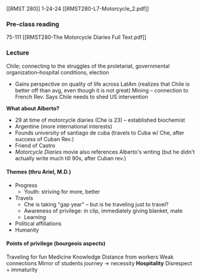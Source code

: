 [[RMST 280]]
1-24-24
[[RMST280-L7-Motorcycle_2.pdf]]
### Pre-class reading
75-111 [[RMST280-The Motorcycle Diaries Full Text.pdf]]
### Lecture
Chile; connecting to the struggles of the proletariat, governmental organization–hospital conditions, election 
- Gains perspective on quality of life across LatAm (realizes that Chile is better off than avg, even though it is not great)
Mining – connection to French Rev. 
Says Chile needs to shed US intervention

**What about Alberto?**
- 29 at time of motorcycle diaries (Che is 23) – established biochemist
- Argentine (more international interests)
- Founds university of santiago de cuba (travels to Cuba w/ Che, after success of Cuban Rev.)
- Friend of Castro 
- *Motorcycle Diaries* movie also references Alberto's writing (but he didn't actually write much till 90s, after Cuban rev.)

#### Themes (thru Ariel, M.D.)
- Progress
	- Youth: striving for more, better
- Travels
	- Che is taking "gap year" – but is he traveling just to travel?
	- Awareness of privilege: in clip, immediately giving blanket, mate
	- Learning 
- Political affiliations
- Humanity


#### Points of privilege (bourgeois aspects)
Traveling for fun 
Medicine
Knowledge
Distance from workers
Weak connections
Mirror of students journey → necessity
**Hospitality**
Disrespect + immaturity



